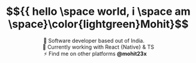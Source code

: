  
 
# $${{ hello \space world, i \space am \space}\color{lightgreen}Mohit}$$

<p align="center">
🔭 Software developer based out of India.&nbsp;&nbsp;&nbsp;&nbsp;&nbsp;&nbsp;<br>
🌱 Currently working with React {Native} & TS<br>
⚡ Find me on other platforms <b>@mohit23x &nbsp;&nbsp;&nbsp;&nbsp;</b>
</p>
<!--
**mohit23x/mohit23x** is a ✨ _special_ ✨ repository because its `README.md` (this file) appears on your GitHub profile.

Here are some ideas to get you started:

- 🔭 I’m currently working on ...
- 🌱 I’m currently learning ...
- 👯 I’m looking to collaborate on ...
- 🤔 I’m looking for help with ...
- 💬 Ask me about ...
- 📫 How to reach me: ...
- 😄 Pronouns: ...
- ⚡ Fun fact: ...
-->
